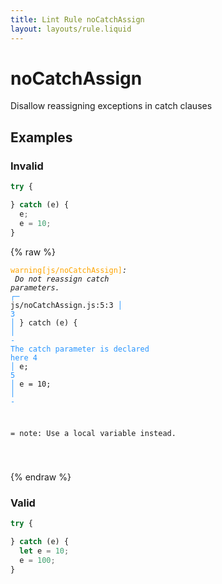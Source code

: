```yaml
---
title: Lint Rule noCatchAssign
layout: layouts/rule.liquid
---
```


# noCatchAssign

Disallow reassigning exceptions in catch clauses

## Examples

### Invalid

```jsx
try {

} catch (e) {
  e;
  e = 10;
}
```

{% raw %}<pre class="language-text"><code class="language-text"><span style="color: Orange;">warning</span><span style="color: Orange;">[</span><span style="color: Orange;">js/noCatchAssign</span><span style="color: Orange;">]</span><em>: </em><em> Do not </em><em><em>reassign catch parameters.</em></em><em></em>
  <span style="color: rgb(38, 148, 255);">┌</span><span style="color: rgb(38, 148, 255);">─</span> js/noCatchAssign.js:5:3
  <span style="color: rgb(38, 148, 255);">│</span>
<span style="color: rgb(38, 148, 255);">3</span> <span style="color: rgb(38, 148, 255);">│</span> } catch (e) {
  <span style="color: rgb(38, 148, 255);">│</span>          <span style="color: rgb(38, 148, 255);">-</span> <span style="color: rgb(38, 148, 255);">The catch parameter is declared here</span>
<span style="color: rgb(38, 148, 255);">4</span> <span style="color: rgb(38, 148, 255);">│</span>   e;
<span style="color: rgb(38, 148, 255);">5</span> <span style="color: rgb(38, 148, 255);">│</span>   e = 10;
  <span style="color: rgb(38, 148, 255);">│</span>   <span style="color: rgb(38, 148, 255);">-</span>

=  note: Use a local variable instead.

</code></pre>{% endraw %}

### Valid

```jsx
try {

} catch (e) {
  let e = 10;
  e = 100;
}
```

